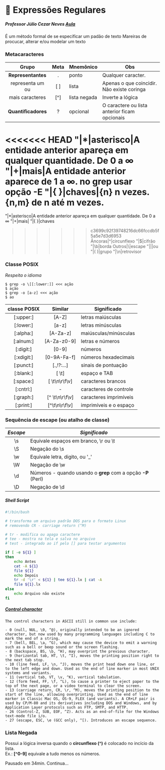 # :penguin: Expressões Regulares
##### _Professor Júlio Cezar Neves_ [Aula](https://www.youtube.com/watch?v=dfq1QVqqiGY)
É um método formal de se especificar um padão de texto
Mareiras de procucar, alterar e/ou modelar um texto


### Metacaracteres
Grupo|Meta|Mnemônico|Obs
:---:|:---:|---|---
**Representantes**|\.|ponto|Qualquer caracter.
representa um ou|[ ]|lista|Apenas o que coincidir. Não existe coringa
mais caracteres|[^]|lista negada|Inverte a lógica
**Quantificadores**|?|opcional|O caractere ou lista anterior ficam opcionais
<<<<<<< HEAD
"|*|asterisco|A entidade anterior apareça em qualquer quantidade. De 0 a $\infty$
"|+|mais|A entidade anterior aparece de 1 a $\infty$. no grep usar opção -E
"|{ }|chaves|{n} n vezes. {n,m} de n até m vezes.
=======
"|*|asterisco|A entidade anterior apareça em qualquer quantidade. De 0 a ∞
"|+|mais|
"|{ }|chaves
>>>>>>> c3699c92f39748216dc66fccdb5f5a5e7d3d6953
Âncoras|^|circunflexo
"|$|cifrão
"|\\b|borda
Outros|\\|escape
"|\||ou
"|( )|grupo
"|\\n|retrovisor

### Classe POSIX
_Respeita o idioma_
```console
$ grep -o \[[:lower:]] <<< ação
$ ação
$ grep -o [a-z] <<< ação
$ ao
``` 

classe POSIX|Similar|Significado
:------:|:------:|------------------
[:upper:]|[A-Z]|letras maiúsculas
[:lower:]|[a-z]|letras minúsculas
[:alpha:]|[A-Za-z]|maiúsculas/minúsculas
[:alnum:]|[A-Za-z0-9]|letras e números
[:digit:]|[0-9]|números
[:xdigit:]|[0-9A-Fa-f]|números hexadecimais
[:punct:]|[.,!?:...]|sinais de pontuação
[:blank:]|[ \t]|espaço e TAB
[:space:]|[ \t\n\r\f\v]|caracteres brancos
[:cntrl:]|-|caracteres de controle
[:graph:]|[^ \t\n\r\f\v]|caracteres imprimíveis
[:print:]|[^\t\n\r\f\v]|imprimíveis e o espaço

### Sequência de escape (ou atalho de classe)
*Escape*|*Significado*
:---:|---
\s|Equivale espaços em branco, \r ou \t
\S|Negação do \s
\w|Equivale letra, digito, ou '_'
\W|Negação de \w
\d|Números - quando usando o **grep** com a opção **-P** (Perl)
\D|Negação de \d


##### Shell Script
```bash
#!/bin/bash

# transforma um arquivo padrão DOS para o formato Linux
# removendo CR - carriage return (^M)

# tr - modifica ou apaga caractere
# tee - mostra na tela e salva no arquivo
# test - integrado ao if pelo [] para testar argumentos

if [ -e ${1} ]
then
	echo Antes
	cat -A ${1}
	file ${1}
	echo Depois
	tr -d '\r' < ${1} | tee ${1}.lx | cat -A
	file ${1}.lx
else
	echo Arquivo não existe
fi
```
##### [Control character](https://en.wikipedia.org/wiki/Control_character)
```
The control characters in ASCII still in common use include:

- 0 (null, NUL, \0, ^@), originally intended to be an ignored character, but now used by many programming languages including C to mark the end of a string.
- 7 (bell, BEL, \a, ^G), which may cause the device to emit a warning such as a bell or beep sound or the screen flashing.
- 8 (backspace, BS, \b, ^H), may overprint the previous character.
- 9 (horizontal tab, HT, \t, ^I), moves the printing position right to the next tab stop.
- 10 (line feed, LF, \n, ^J), moves the print head down one line, or to the left edge and down. Used as the end of line marker in most UNIX systems and variants.
- 11 (vertical tab, VT, \v, ^K), vertical tabulation.
- 12 (form feed, FF, \f, ^L), to cause a printer to eject paper to the top of the next page, or a video terminal to clear the screen.
- 13 (carriage return, CR, \r, ^M), moves the printing position to the start of the line, allowing overprinting. Used as the end of line marker in Classic Mac OS, OS-9, FLEX (and variants). A CR+LF pair is used by CP/M-80 and its derivatives including DOS and Windows, and by Application Layer protocols such as FTP, SMTP, and HTTP.
- 26 (Control-Z, SUB, EOF, ^Z). Acts as an end-of-file for the Windows text-mode file i/o.
- 27 (escape, ESC, \e (GCC only), ^[). Introduces an escape sequence.
```

### Lista Negada
Possui a lógica inversa quando o **circunflexo (^)** é
colocado no incício da lista.  
Ex.: **[^0-9]** equivale a tudo menos os números.


Pausado em 34min. Continua...

